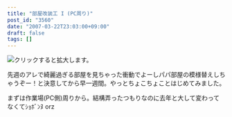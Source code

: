 ```yaml
---
title: "部屋改装工 I (PC周り)"
post_id: "3560"
date: "2007-03-22T23:03:00+09:00"
draft: false
tags: []
---
```



![クリックすると拡大します。](https://danmaq.com/image/mixi/2007/384394970_134_s.jpg)

先週のアレで綺麗過ぎる部屋を見ちゃった衝動でよーしパパ部屋の模様替えしちゃうぞー！と決意してから早一週間。やっとちょこちょことはじめてみました。

まずは作業場(PC側)周りから。結構弄ったつもりなのに去年と大して変わってなくてｼｮﾎﾞﾝﾇ orz
